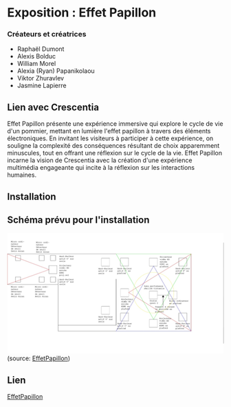 # Exposition : Effet Papillon
### Créateurs et créatrices
- Raphaël Dumont
- Alexis Bolduc
- William Morel
- Alexia (Ryan) Papanikolaou
- Viktor Zhuravlev
- Jasmine Lapierre

## Lien avec Crescentia
Effet Papillon présente une expérience immersive qui explore le cycle de vie d'un pommier, mettant en lumière l'effet papillon à travers des éléments électroniques. En invitant les visiteurs à participer à cette expérience, on souligne la complexité des conséquences résultant de choix apparemment minuscules, tout en offrant une réflexion sur le cycle de la vie. Effet Papillon incarne la vision de Crescentia avec la création d'une expérience multimédia engageante qui incite à la réflexion sur les interactions humaines.

## Installation

## Schéma prévu pour l'installation
![Schema](./media/effetpapillon_plantation.jpg)
(source: [EffetPapillon](https://tim-montmorency.com/2024/projets/Effet-Papillon/docs/web/preproduction.html))

## Lien 
[EffetPapillon](https://tim-montmorency.com/2024/projets/Effet-Papillon/docs/web/index.html)


